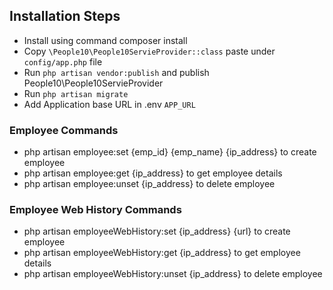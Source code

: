 ## Installation Steps
- Install using command composer install
- Copy `\People10\People10ServieProvider::class` paste under `config/app.php` file
- Run `php artisan vendor:publish` and publish People10\People10ServieProvider
- Run `php artisan migrate`
- Add Application base URL in .env `APP_URL`

### Employee Commands
- php artisan employee:set {emp_id} {emp_name} {ip_address} to create employee
- php artisan employee:get {ip_address} to get employee details
- php artisan employee:unset {ip_address} to delete employee

### Employee Web History Commands
- php artisan employeeWebHistory:set {ip_address} {url}  to create employee
- php artisan employeeWebHistory:get {ip_address} to get employee details
- php artisan employeeWebHistory:unset {ip_address} to delete employee
